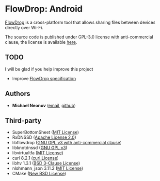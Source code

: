 # FlowDrop: Android

[FlowDrop](https://github.com/noseam-env/flowdrop) is a cross-platform tool that allows sharing files between devices directly over Wi-Fi.

The source code is published under GPL-3.0 license with anti-commercial clause, the license is available [here](https://github.com/noseam-env/flowdrop-android/blob/master/LICENSE).


## TODO

I will be glad if you help improve this project

- Improve [FlowDrop specification](https://github.com/noseam-env/flowdrop)


## Authors

- **Michael Neonov** ([email](mailto:two.nelonn@gmail.com), [github](https://github.com/Nelonn))


## Third-party

* SuperBottomSheet ([MIT License](https://github.com/andrefrsousa/SuperBottomSheet/blob/master/LICENSE.txt))
* RxDNSSD ([Apache License 2.0](https://github.com/andriydruk/RxDNSSD/blob/master/LICENSE))
* libflowdrop ([GNU GPL v3 with anti-commercial clause](https://github.com/noseam-env/libflowdrop/blob/master/LICENSE))
* libknotdnssd ([GNU GPL v3](https://github.com/noseam-env/libknotdnssd/blob/master/LICENSE))
* libvirtualtfa ([MIT License](https://github.com/noseam-env/libvirtualtfa/blob/master/LICENSE))
* curl 8.2.1 ([curl License](https://curl.se/docs/copyright.html))
* libhv 1.3.1 ([BSD 3-Clause License](https://github.com/ithewei/libhv/blob/v1.3.1/LICENSE))
* nlohmann_json 3.11.2 ([MIT License](https://github.com/nlohmann/json/blob/v3.11.2/LICENSE.MIT))
* CMake ([New BSD License](https://github.com/Kitware/CMake/blob/master/Copyright.txt))
